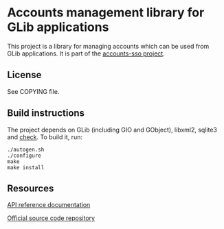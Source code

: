Accounts management library for GLib applications
=================================================

This project is a library for managing accounts which can be used from GLib
applications. It is part of the [accounts-sso project][accounts-sso].


License
-------

See COPYING file.


Build instructions
------------------

The project depends on GLib (including GIO and GObject), libxml2, sqlite3 and
[check][].
To build it, run:
```
./autogen.sh
./configure
make
make install
```

Resources
---------

[API reference documentation](http://accounts-sso.gitlab.io/libaccounts-glib/)

[Official source code repository](https://gitlab.com/accounts-sso/libaccounts-glib)

[accounts-sso]: https://gitlab.com/groups/accounts-sso
[check]: https://github.com/libcheck/check
